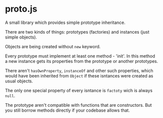 # proto.js
A small library which provides simple prototype inheritance. 

There are two kinds of things: prototypes (factories) and instances (just simple objects). 

Objects are being created without `new` keyword. 

Every prototype must implement at least one method - 'init'. In this method a new instance gets its properties from the prototype or another prototypes. 

There aren't `hasOwnProperty`, `instanceOf` and other such properties, which would have been inherited from `Object` if these isntances were created as usual objects. 

The only one special property of every isntance is `factoty` wich is always `null`. 

The prototype aren't compatible with functions that are constructors. But you still borrow methods directly if your codebase allows that. 
